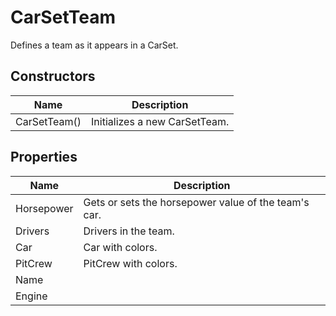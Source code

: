 # CarSetTeam

Defines a team as it appears in a CarSet.

## Constructors

| Name  | Description  |
|-------|--------------|
| CarSetTeam()  | Initializes a new CarSetTeam.  |


## Properties

| Name  | Description  |
|-------|--------------|
| Horsepower  | Gets or sets the horsepower value of the team's car.  |
| Drivers  | Drivers in the team.  |
| Car  | Car with colors.  |
| PitCrew  | PitCrew with colors.  |
| Name  |   |
| Engine  |   |


